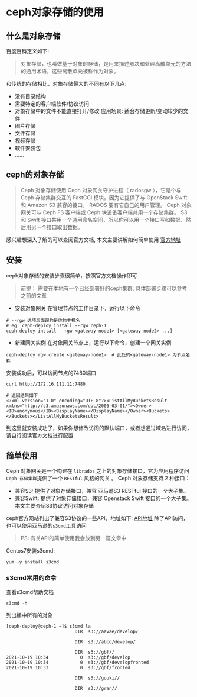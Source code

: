 # **ceph对象存储的使用**

## **什么是对象存储**

百度百科定义如下:
> 对象存储，也叫做基于对象的存储，是用来描述解决和处理离散单元的方法的通用术语，这些离散单元被称作为对象。

和传统的存储相比，对象存储最大的不同有以下几点:
* 没有目录结构
* 需要特定的客户端软件/协议访问
* 对象存储中的文件不能直接打开/修改
应用场景: 适合存储更新/变动较少的文件
* 图片存储
* 文件存储
* 视频存储
* 软件安装包
* ......

## **ceph的对象存储**

> Ceph 对象存储使用 Ceph 对象网关守护进程（ radosgw ），它是个与 Ceph 存储集群交互的 FastCGI 模块。因为它提供了与 OpenStack Swift 和 Amazon S3 兼容的接口， RADOS 要有它自己的用户管理。 Ceph 对象网关可与 Ceph FS 客户端或 Ceph 块设备客户端共用一个存储集群。 S3 和 Swift 接口共用一个通用命名空间，所以你可以用一个接口写如数据、然后用另一个接口取出数据。

感兴趣想深入了解的可以查阅官方文档, 本文主要讲解如何简单使用
[官方地址](http://docs.ceph.org.cn/radosgw/)

## **安装**

ceph对象存储的安装步骤很简单，按照官方文档操作即可
> 前提： 需要在本地有一个已经部署好的ceph集群, 具体部署步骤可以参考之前的文章

* 安装对象网关
在管理节点的工作目录下，运行以下命令

```
# --rgw 选项后面跟的是你的主机名
# eg: ceph-deploy install --rgw ceph-1
ceph-deploy install --rgw <gateway-node1> [<gateway-node2> ...]

```

* 新建网关实例
在对象网关节点上，运行以下命令，创建一个网关实例

```shell
ceph-deploy rgw create <gateway-node1>  # 此处的<gateway-node1> 为节点名称
```

安装成功后，可以访问节点的7480端口
```shell
curl http://172.16.111.11:7480 

# 返回结果如下
<?xml version="1.0" encoding="UTF-8"?><ListAllMyBucketsResult xmlns="http://s3.amazonaws.com/doc/2006-03-01/"><Owner><ID>anonymous</ID><DisplayName></DisplayName></Owner><Buckets></Buckets></ListAllMyBucketsResult>
```

到这里就安装成功了，如果你想修改访问的默认端口，或者想通过域名进行访问，请自行阅读官方文档进行配置

## **简单使用**

Ceph 对象网关是一个构建在 `librados` 之上的对象存储接口，它为应用程序访问`Ceph 存储集群`提供了一个 `RESTful` 风格的网关 。 Ceph 对象存储支持 2 种接口：
* 兼容S3: 提供了对象存储接口，兼容 亚马逊S3 RESTful 接口的一个大子集。
* 兼容Swift: 提供了对象存储接口，兼容 Openstack Swift 接口的一个大子集。
本文主要介绍S3协议访问对象存储

ceph官方网站列出了兼容S3协议的一些API，地址如下:
[API地址](http://docs.ceph.org.cn/radosgw/s3/)
除了API访问，也可以使用亚马逊的`s3cmd`工具访问
>PS: 有关API的简单使用我会放到另一篇文章中

Centos7安装s3cmd:

```shell
yum -y install s3cmd
```

### s3cmd常用的命令

查看s3cmd帮助文档

```shell
s3cmd -h
```

列出桶中所有的对象

```shell
[ceph-deploy@ceph-1 ~]$ s3cmd la
                          DIR  s3://aavae/develop/

                          DIR  s3://abcd/develop/

                          DIR  s3://gbf//
2021-10-19 10:34            0  s3://gbf/develop
2021-10-19 10:34            0  s3://gbf/developfronted
2021-10-19 10:33            0  s3://gbf/fronted

                          DIR  s3://gouki//

                          DIR  s3://gran//

```





